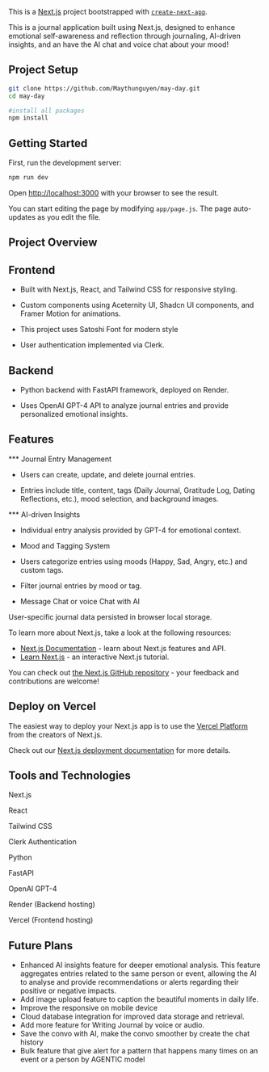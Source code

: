 This is a [Next.js](https://nextjs.org) project bootstrapped with [`create-next-app`](https://github.com/vercel/next.js/tree/canary/packages/create-next-app).

This is a journal application built using Next.js, designed to enhance emotional self-awareness and reflection through journaling, AI-driven insights, and an have the AI chat and voice chat about your mood! 

## Project Setup
```bash
git clone https://github.com/Maythunguyen/may-day.git
cd may-day

#install all packages 
npm install
```

## Getting Started

First, run the development server:

```bash
npm run dev
```

Open [http://localhost:3000](http://localhost:3000) with your browser to see the result.

You can start editing the page by modifying `app/page.js`. The page auto-updates as you edit the file.


## Project Overview
## Frontend

- Built with Next.js, React, and Tailwind CSS for responsive styling.

- Custom components using Aceternity UI, Shadcn UI components, and Framer Motion for animations.

- This project uses Satoshi Font for modern style 

- User authentication implemented via Clerk.

## Backend

- Python backend with FastAPI framework, deployed on Render.

- Uses OpenAI GPT-4 API to analyze journal entries and provide personalized emotional insights.

## Features
*** Journal Entry Management

- Users can create, update, and delete journal entries.

- Entries include title, content, tags (Daily Journal, Gratitude Log, Dating Reflections, etc.), mood selection, and background images.

*** AI-driven Insights

- Individual entry analysis provided by GPT-4 for emotional context.

- Mood and Tagging System

- Users categorize entries using moods (Happy, Sad, Angry, etc.) and custom tags.

- Filter journal entries by mood or tag.

- Message Chat or voice Chat with AI 


User-specific journal data persisted in browser local storage.

To learn more about Next.js, take a look at the following resources:

- [Next.js Documentation](https://nextjs.org/docs) - learn about Next.js features and API.
- [Learn Next.js](https://nextjs.org/learn) - an interactive Next.js tutorial.

You can check out [the Next.js GitHub repository](https://github.com/vercel/next.js) - your feedback and contributions are welcome!

## Deploy on Vercel

The easiest way to deploy your Next.js app is to use the [Vercel Platform](https://vercel.com/new?utm_medium=default-template&filter=next.js&utm_source=create-next-app&utm_campaign=create-next-app-readme) from the creators of Next.js.

Check out our [Next.js deployment documentation](https://nextjs.org/docs/app/building-your-application/deploying) for more details.

## Tools and Technologies
Next.js

React

Tailwind CSS

Clerk Authentication

Python

FastAPI

OpenAI GPT-4

Render (Backend hosting)

Vercel (Frontend hosting)

## Future Plans
- Enhanced AI insights feature for deeper emotional analysis. This feature aggregates entries related to the same person or event, allowing the AI to analyse and provide recommendations or alerts regarding their positive or negative impacts.
- Add image upload feature to caption the beautiful moments in daily life. 
- Improve the responsive on mobile device
- Cloud database integration for improved data storage and retrieval.
- Add more feature for Writing Journal by voice or audio.
- Save the convo with AI, make the convo smoother by create the chat history
- Bulk feature that give alert for a pattern that happens many times on an event or a person by AGENTIC model 
